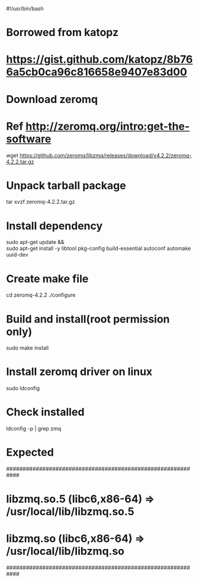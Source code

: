 #!/usr/bin/bash

# Borrowed from katopz
# https://gist.github.com/katopz/8b766a5cb0ca96c816658e9407e83d00

# Download zeromq
# Ref http://zeromq.org/intro:get-the-software
wget https://github.com/zeromq/libzmq/releases/download/v4.2.2/zeromq-4.2.2.tar.gz

# Unpack tarball package
tar xvzf zeromq-4.2.2.tar.gz

# Install dependency
sudo apt-get update && \
sudo apt-get install -y libtool pkg-config build-essential autoconf automake uuid-dev

# Create make file
cd zeromq-4.2.2
./configure

# Build and install(root permission only)
sudo make install

# Install zeromq driver on linux
sudo ldconfig

# Check installed
ldconfig -p | grep zmq

# Expected
############################################################
# libzmq.so.5 (libc6,x86-64) => /usr/local/lib/libzmq.so.5
# libzmq.so (libc6,x86-64) => /usr/local/lib/libzmq.so
############################################################
